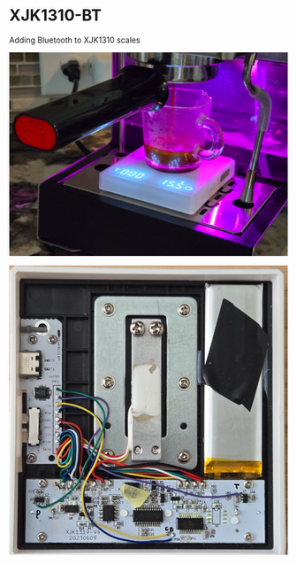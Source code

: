 # XJK1310-BT
Adding Bluetooth to XJK1310 scales 

![XJK1310](https://github.com/banoz/banoz.github.io/blob/main/repository/img/XJK1310.png)

![XJK1310-BT_Installation](https://github.com/banoz/banoz.github.io/blob/main/repository/img/XJK1310-BT_Installation.png)
